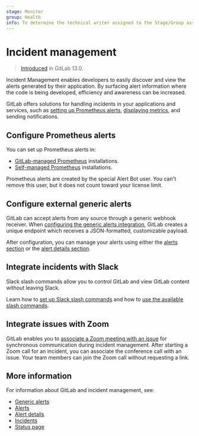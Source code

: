```yaml
---
stage: Monitor
group: Health
info: To determine the technical writer assigned to the Stage/Group associated with this page, see https://about.gitlab.com/handbook/engineering/ux/technical-writing/#designated-technical-writers
---
```


# Incident management

> [Introduced](https://gitlab.com/groups/gitlab-org/-/epics/2877) in GitLab 13.0.

Incident Management enables developers to easily discover and view the alerts
generated by their application. By surfacing alert information where the code is
being developed, efficiency and awareness can be increased.

GitLab offers solutions for handling incidents in your applications and services,
such as [setting up Prometheus alerts](#configure-prometheus-alerts),
[displaying metrics](./alerts.md#embed-metrics-in-incidents-and-issues), and sending notifications.

## Configure Prometheus alerts

You can set up Prometheus alerts in:

- [GitLab-managed Prometheus](../metrics/alerts.md) installations.
- [Self-managed Prometheus](../metrics/alerts.md#external-prometheus-instances) installations.

Prometheus alerts are created by the special Alert Bot user. You can't remove this
user, but it does not count toward your license limit.

## Configure external generic alerts

GitLab can accept alerts from any source through a generic webhook receiver.
When [configuring the generic alerts integration](./generic_alerts.md), GitLab
creates a unique endpoint which receives a JSON-formatted, customizable payload.

After configuration, you can manage your alerts using either the
[alerts section](./alerts.md) or the [alert details section](./alerts.md#alert-details-page).

## Integrate incidents with Slack

Slack slash commands allow you to control GitLab and view GitLab content without leaving Slack.

Learn how to [set up Slack slash commands](../../user/project/integrations/slack_slash_commands.md)
and how to [use the available slash commands](../../integration/slash_commands.md).

## Integrate issues with Zoom

GitLab enables you to [associate a Zoom meeting with an issue](../../user/project/issues/associate_zoom_meeting.md)
for synchronous communication during incident management. After starting a Zoom
call for an incident, you can associate the conference call with an issue. Your
team members can join the Zoom call without requesting a link.

## More information

For information about GitLab and incident management, see:

- [Generic alerts](generic_alerts.md)
- [Alerts](alerts.md)
- [Alert details](alert_details.md)
- [Incidents](incidents.md)
- [Status page](status_page.md)

